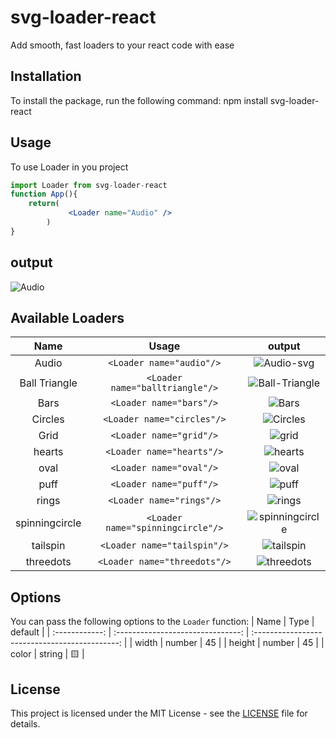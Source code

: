 # svg-loader-react

Add smooth, fast loaders to your react code with ease

## Installation

To install the package, run the following command:
npm install svg-loader-react

## Usage

To use Loader in you project

```jsx
import Loader from svg-loader-react
function App(){
    return(
             <Loader name="Audio" />
        )
}
```

## output

![Audio](https://svgur.com/i/opn.svg)

## Available Loaders

|      Name      |               Usage               |                     output                     |
| :------------: | :-------------------------------: | :--------------------------------------------: |
|     Audio      |     `<Loader name="audio"/>`      |   ![Audio-svg](https://svgur.com/i/opn.svg)    |
| Ball Triangle  |  `<Loader name="balltriangle"/>`  | ![Ball-Triangle](https://svgur.com/i/or7.svg)  |
|      Bars      |      `<Loader name="bars"/>`      |      ![Bars](https://svgur.com/i/opV.svg)      |
|    Circles     |    `<Loader name="circles"/>`     |    ![Circles](https://svgur.com/i/oqW.svg)     |
|      Grid      |      `<Loader name="grid"/>`      |      ![grid](https://svgur.com/i/orM.svg)      |
|     hearts     |     `<Loader name="hearts"/>`     |     ![hearts](https://svgur.com/i/orY.svg)     |
|      oval      |      `<Loader name="oval"/>`      |      ![oval](https://svgur.com/i/orh.svg)      |
|      puff      |      `<Loader name="puff"/>`      |      ![puff](https://svgur.com/i/oqu.svg)      |
|     rings      |     `<Loader name="rings"/>`      |     ![rings](https://svgur.com/i/orN.svg)      |
| spinningcircle | `<Loader name="spinningcircle"/>` | ![spinningcircle](https://svgur.com/i/opo.svg) |
|    tailspin    |    `<Loader name="tailspin"/>`    |    ![tailspin](https://svgur.com/i/oqX.svg)    |
|   threedots    |   `<Loader name="threedots"/>`    |   ![threedots](https://svgur.com/i/oqv.svg)    |

## Options

You can pass the following options to the `Loader` function:
| Name | Type | default |
| :------------: | :-------------------------------: | :--------------------------------------------: |
| width | number | 45 |
| height | number | 45 |
| color | string | 🟨 |

## License

This project is licensed under the MIT License - see the [LICENSE](https://svgur.com/i/oqv.svg) file for details.
